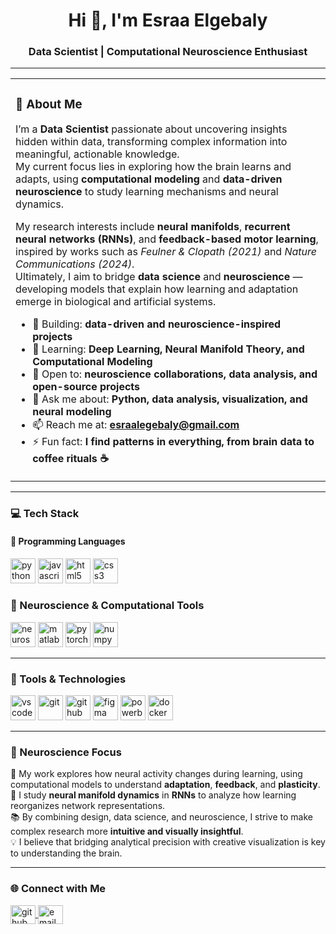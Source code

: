 <h1 align="center">Hi 👋, I'm Esraa Elgebaly</h1>
<h3 align="center">Data Scientist | Computational Neuroscience Enthusiast</h3>

---
<table>
<tr>
<td width="60%" valign="top">

### 🧠 About Me

I’m a **Data Scientist** passionate about uncovering insights hidden within data, transforming complex information into meaningful, actionable knowledge.  
My current focus lies in exploring how the brain learns and adapts, using **computational modeling** and **data-driven neuroscience** to study learning mechanisms and neural dynamics.

My research interests include **neural manifolds**, **recurrent neural networks (RNNs)**, and **feedback-based motor learning**, inspired by works such as *Feulner & Clopath (2021)* and *Nature Communications (2024)*.  
Ultimately, I aim to bridge **data science** and **neuroscience** — developing models that explain how learning and adaptation emerge in biological and artificial systems.

- 🔭 Building: **data-driven and neuroscience-inspired projects**  
- 🌱 Learning: **Deep Learning, Neural Manifold Theory, and Computational Modeling**  
- 👯 Open to: **neuroscience collaborations, data analysis, and open-source projects**  
- 💬 Ask me about: **Python, data analysis, visualization, and neural modeling**  
- 📫 Reach me at: **esraalegebaly@gmail.com**  
- ⚡ Fun fact: **I find patterns in everything, from brain data to coffee rituals ☕**


</td>
</tr>
</table>

---

### 💻 Tech Stack

#### 🧩 Programming Languages
<p align="left">
  <img src="https://cdn.jsdelivr.net/gh/devicons/devicon/icons/python/python-original.svg" alt="python" width="40" height="40"/>
  <img src="https://cdn.jsdelivr.net/gh/devicons/devicon/icons/javascript/javascript-original.svg" alt="javascript" width="40" height="40"/>
  <img src="https://cdn.jsdelivr.net/gh/devicons/devicon/icons/html5/html5-original.svg" alt="html5" width="40" height="40"/>
  <img src="https://cdn.jsdelivr.net/gh/devicons/devicon/icons/css3/css3-original.svg" alt="css3" width="40" height="40"/>
</p>

### 🧠 Neuroscience & Computational Tools
<p align="left">
  <!-- Neuroscience -->
  <img src="https://cdn-icons-png.flaticon.com/512/4149/4149749.png" alt="neuroscience" width="40" height="40"/>

  <!-- MATLAB -->
  <img src="https://cdn.jsdelivr.net/gh/devicons/devicon/icons/matlab/matlab-original.svg" alt="matlab" width="40" height="40"/>

  <!-- PyTorch -->
  <img src="https://cdn.jsdelivr.net/gh/devicons/devicon/icons/pytorch/pytorch-original.svg" alt="pytorch" width="40" height="40"/>

  <!-- NumPy -->
  <img src="https://cdn.jsdelivr.net/gh/devicons/devicon/icons/numpy/numpy-original.svg" alt="numpy" width="40" height="40"/>
</p>

---

### 🧰 Tools & Technologies
<p align="left">
  <!-- VS Code -->
  <img src="https://cdn.jsdelivr.net/gh/devicons/devicon/icons/vscode/vscode-original.svg" alt="vscode" width="40" height="40"/>

  <!-- Git -->
  <img src="https://cdn.jsdelivr.net/gh/devicons/devicon/icons/git/git-original.svg" alt="git" width="40" height="40"/>

  <!-- GitHub -->
  <img src="https://cdn.jsdelivr.net/gh/devicons/devicon/icons/github/github-original.svg" alt="github" width="40" height="40"/>

  <!-- Figma -->
  <img src="https://cdn.jsdelivr.net/gh/devicons/devicon/icons/figma/figma-original.svg" alt="figma" width="40" height="40"/>

  <!-- Power BI -->
  <img src="https://upload.wikimedia.org/wikipedia/commons/c/cf/New_Power_BI_Logo.svg" alt="powerbi" width="40" height="40"/>

  <!-- Docker -->
  <img src="https://cdn.jsdelivr.net/gh/devicons/devicon/icons/docker/docker-original.svg" alt="docker" width="40" height="40"/>
</p>



---

### 🧩 Neuroscience Focus

🧬 My work explores how neural activity changes during learning, using computational models to understand **adaptation**, **feedback**, and **plasticity**.  
🔬 I study **neural manifold dynamics** in **RNNs** to analyze how learning reorganizes network representations.  
📚 By combining design, data science, and neuroscience, I strive to make complex research more **intuitive and visually insightful**.  
💡 I believe that bridging analytical precision with creative visualization is key to understanding the brain.

---

### 🌐 Connect with Me
<p align="left">
  <a href="https://github.com/esraalegebaly" target="blank">
    <img align="center" src="https://raw.githubusercontent.com/rahuldkjain/github-profile-readme-generator/master/src/images/icons/Social/github.svg" alt="github" height="30" width="40" />
  </a>
  <a href="mailto:esraalegebaly@gmail.com" target="blank">
    <img align="center" src="https://cdn-icons-png.flaticon.com/512/732/732200.png" alt="email" height="30" width="40" />
  </a>
</p>
